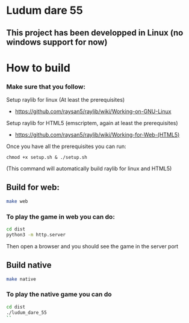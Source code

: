 # Ludum dare 55

## This project has been developped in Linux (no windows support for now)

# How to build

### Make sure that you follow:

Setup raylib for linux (At least the prerequisites)
- https://github.com/raysan5/raylib/wiki/Working-on-GNU-Linux

Setup raylib for HTML5 (emscriptem, again at least the prerequisites)
- https://github.com/raysan5/raylib/wiki/Working-for-Web-(HTML5)

Once you have all the prerequisites you can run:
```
chmod +x setup.sh & ./setup.sh
```

(This command will automatically build raylib for linux and HTML5)


## Build for web:

```sh
make web
```

### To play the game in web you can do:
```sh
cd dist
python3 -m http.server
```

Then open a browser and you should see the game in the server port

## Build native
```sh
make native
```

### To play the native game you can do
```sh
cd dist
./ludum_dare_55
``


